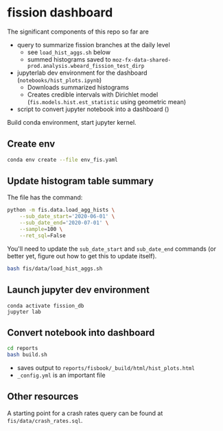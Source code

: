 fission dashboard
==============================

The significant components of this repo so far are

- query to summarize fission branches at the daily level
    - see `load_hist_aggs.sh` below
    - summed histograms saved to
    `moz-fx-data-shared-prod.analysis.wbeard_fission_test_dirp`
- jupyterlab dev environment for the dashboard (`notebooks/hist_plots.ipynb`)
    - Downloads summarized histograms
    - Creates credible intervals with Dirichlet model (`fis.models.hist.est_statistic` using geometric mean)
- script to convert jupyter notebook into a dashboard ()

Build conda environment, start jupyter kernel.

## Create env
```sh
conda env create --file env_fis.yaml
```

## Update histogram table summary
The file has the command:
```sh
python -m fis.data.load_agg_hists \
    --sub_date_start='2020-06-01' \
    --sub_date_end='2020-07-01' \
    --sample=100 \
    --ret_sql=False 
```

You'll need to update the `sub_date_start` and `sub_date_end` commands (or
better yet, figure out how to get this to update itself).

```sh
bash fis/data/load_hist_aggs.sh
```

## Launch jupyter dev environment
```
conda activate fission_db
jupyter lab
```

## Convert notebook into dashboard

```sh
cd reports
bash build.sh
```

* saves output to `reports/fisbook/_build/html/hist_plots.html`
* `_config.yml` is an important file


## Other resources

A starting point for a crash rates query can be found at
`fis/data/crash_rates.sql`.
